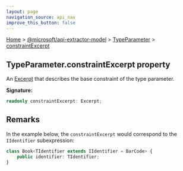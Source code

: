 ```yaml
---
layout: page
navigation_source: api_nav
improve_this_button: false
---
```



[Home](./index.md) &gt; [@microsoft/api-extractor-model](./api-extractor-model.md) &gt; [TypeParameter](./api-extractor-model.typeparameter.md) &gt; [constraintExcerpt](./api-extractor-model.typeparameter.constraintexcerpt.md)

## TypeParameter.constraintExcerpt property

An [Excerpt](./api-extractor-model.excerpt.md) that describes the base constraint of the type parameter.

<b>Signature:</b>

```typescript
readonly constraintExcerpt: Excerpt;
```

## Remarks

In the example below, the `constraintExcerpt` would correspond to the `IIdentifier` subexpression:

```ts
class Book<TIdentifier extends IIdentifier = BarCode> {
    public identifier: TIdentifier;
}

```
